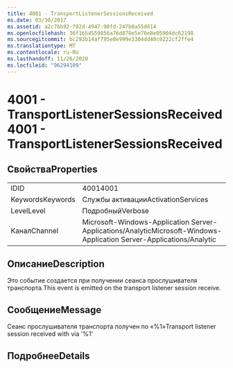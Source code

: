 ```yaml
---
title: 4001 - TransportListenerSessionsReceived
ms.date: 03/30/2017
ms.assetid: a2c7bb92-f02d-4947-98fd-247b0a55d814
ms.openlocfilehash: 36f1654559856a76d878e5e70e8e05904dc62198
ms.sourcegitcommit: bc293b14af795e0e999e3304dd40c0222cf2ffe4
ms.translationtype: MT
ms.contentlocale: ru-RU
ms.lasthandoff: 11/26/2020
ms.locfileid: "96294109"
---
```

# <a name="4001---transportlistenersessionsreceived"></a><span data-ttu-id="9e1e9-102">4001 - TransportListenerSessionsReceived</span><span class="sxs-lookup"><span data-stu-id="9e1e9-102">4001 - TransportListenerSessionsReceived</span></span>

## <a name="properties"></a><span data-ttu-id="9e1e9-103">Свойства</span><span class="sxs-lookup"><span data-stu-id="9e1e9-103">Properties</span></span>  
  
|||  
|-|-|  
|<span data-ttu-id="9e1e9-104">ID</span><span class="sxs-lookup"><span data-stu-id="9e1e9-104">ID</span></span>|<span data-ttu-id="9e1e9-105">4001</span><span class="sxs-lookup"><span data-stu-id="9e1e9-105">4001</span></span>|  
|<span data-ttu-id="9e1e9-106">Keywords</span><span class="sxs-lookup"><span data-stu-id="9e1e9-106">Keywords</span></span>|<span data-ttu-id="9e1e9-107">Службы активации</span><span class="sxs-lookup"><span data-stu-id="9e1e9-107">ActivationServices</span></span>|  
|<span data-ttu-id="9e1e9-108">Level</span><span class="sxs-lookup"><span data-stu-id="9e1e9-108">Level</span></span>|<span data-ttu-id="9e1e9-109">Подробный</span><span class="sxs-lookup"><span data-stu-id="9e1e9-109">Verbose</span></span>|  
|<span data-ttu-id="9e1e9-110">Канал</span><span class="sxs-lookup"><span data-stu-id="9e1e9-110">Channel</span></span>|<span data-ttu-id="9e1e9-111">Microsoft-Windows-Application Server-Applications/Analytic</span><span class="sxs-lookup"><span data-stu-id="9e1e9-111">Microsoft-Windows-Application Server-Applications/Analytic</span></span>|  
  
## <a name="description"></a><span data-ttu-id="9e1e9-112">Описание</span><span class="sxs-lookup"><span data-stu-id="9e1e9-112">Description</span></span>  

 <span data-ttu-id="9e1e9-113">Это событие создается при получении сеанса прослушивателя транспорта.</span><span class="sxs-lookup"><span data-stu-id="9e1e9-113">This event is emitted on the transport listener session receive.</span></span>  
  
## <a name="message"></a><span data-ttu-id="9e1e9-114">Сообщение</span><span class="sxs-lookup"><span data-stu-id="9e1e9-114">Message</span></span>  

 <span data-ttu-id="9e1e9-115">Сеанс прослушивателя транспорта получен по «%1»</span><span class="sxs-lookup"><span data-stu-id="9e1e9-115">Transport listener session received with via '%1'</span></span>  
  
## <a name="details"></a><span data-ttu-id="9e1e9-116">Подробнее</span><span class="sxs-lookup"><span data-stu-id="9e1e9-116">Details</span></span>
